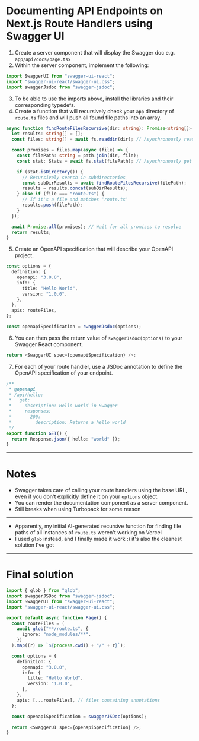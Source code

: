 # Documenting API Endpoints on Next.js Route Handlers using Swagger UI

1. Create a server component that will display the Swagger doc e.g. `app/api/docs/page.tsx`
2. Within the server component, implement the following:

```typescript
import SwaggerUI from "swagger-ui-react";
import "swagger-ui-react/swagger-ui.css";
import swaggerJsdoc from "swagger-jsdoc";
```

3. To be able to use the imports above, install the libraries and their corresponding typedefs.
4. Create a function that will recursively check your `app` directory of `route.ts` files and will push all found file paths into an array.

```typescript
async function findRouteFilesRecursive(dir: string): Promise<string[]> {
  let results: string[] = [];
  const files: string[] = await fs.readdir(dir); // Asynchronously read the directory

  const promises = files.map(async (file) => {
    const filePath: string = path.join(dir, file);
    const stat: Stats = await fs.stat(filePath); // Asynchronously get file stats

    if (stat.isDirectory()) {
      // Recursively search in subdirectories
      const subDirResults = await findRouteFilesRecursive(filePath);
      results = results.concat(subDirResults);
    } else if (file === "route.ts") {
      // If it's a file and matches 'route.ts'
      results.push(filePath);
    }
  });

  await Promise.all(promises); // Wait for all promises to resolve
  return results;
}
```

5. Create an OpenAPI specification that will describe your OpenAPI project.

```typescript
const options = {
  definition: {
    openapi: "3.0.0",
    info: {
      title: "Hello World",
      version: "1.0.0",
    },
  },
  apis: routeFiles,
};

const openapiSpecification = swaggerJsdoc(options);
```

6. You can then pass the return value of `swaggerJsdoc(options)` to your Swagger React component.

```typescript
return <SwaggerUI spec={openapiSpecification} />;
```

7. For each of your route handler, use a JSDoc annotation to define the OpenAPI specification of your endpoint.

```typescript
/**
 * @openapi
 * /api/hello:
 *   get:
 *     description: Hello world in Swagger
 *     responses:
 *       200:
 *         description: Returns a hello world
 */
export function GET() {
  return Response.json({ hello: "world" });
}
```

---

# Notes

- Swagger takes care of calling your route handlers using the base URL, even if you don't explicitly define it on your `options` object.
- You can render the documentation component as a server component.
- Still breaks when using Turbopack for some reason

---

- Apparently, my initial AI-generated recursive function for finding file paths of all instances of `route.ts` weren't working on Vercel
- I used `glob` instead, and I finally made it work :) it's also the cleanest solution I've got

---

# Final solution

```typescript
import { glob } from "glob";
import swaggerJSDoc from "swagger-jsdoc";
import SwaggerUI from "swagger-ui-react";
import "swagger-ui-react/swagger-ui.css";

export default async function Page() {
  const routeFiles = (
    await glob("**/route.ts", {
      ignore: "node_modules/**",
    })
  ).map((r) => `${process.cwd() + "/" + r}`);

  const options = {
    definition: {
      openapi: "3.0.0",
      info: {
        title: "Hello World",
        version: "1.0.0",
      },
    },
    apis: [...routeFiles], // files containing annotations
  };

  const openapiSpecification = swaggerJSDoc(options);

  return <SwaggerUI spec={openapiSpecification} />;
}
```
